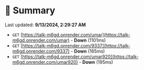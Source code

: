# 📖 Summary
Last updated: **9/13/2024, 2:29:27 AM**

- `GET` [https://talk-m6gd.onrender.com/umar](https://talk-m6gd.onrender.com/umar) - **Down** (1101ms)
- `GET` [https://talk-m6gd.onrender.com/9337](https://talk-m6gd.onrender.com/9337) - **Down** (165ms)
- `GET` [https://talk-m6gd.onrender.com/umar920](https://talk-m6gd.onrender.com/umar920) - **Down** (195ms)
